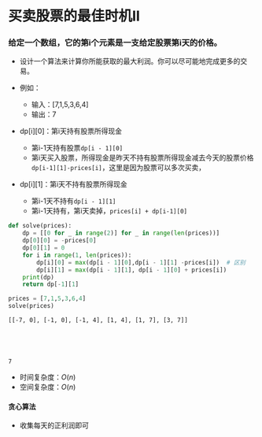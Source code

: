 
# 买卖股票的最佳时机II

### 给定一个数组，它的第i个元素是一支给定股票第i天的价格。

* 设计一个算法来计算你所能获取的最大利润。你可以尽可能地完成更多的交易。

* 例如：
    * 输入：[7,1,5,3,6,4]
    * 输出：7

* dp[i][0]：第i天持有股票所得现金
    * 第i-1天持有股票`dp[i - 1][0]`
    * 第i天买入股票，所得现金是昨天不持有股票所得现金减去今天的股票价格`dp[i-1][1]-prices[i]`，这里是因为股票可以多次买卖，
* dp[i][1]：第i天不持有股票所得现金
    * 第i-1天不持有`dp[i - 1][1]`
    * 第i-1天持有，第i天卖掉，`prices[i] + dp[i-1][0]`


```python
def solve(prices):
    dp = [[0 for _ in range(2)] for _ in range(len(prices))]
    dp[0][0] = -prices[0]
    dp[0][1] = 0
    for i in range(1, len(prices)):
        dp[i][0] = max(dp[i - 1][0],dp[i - 1][1] -prices[i])  # 区别
        dp[i][1] = max(dp[i - 1][1], dp[i - 1][0] + prices[i])
    print(dp)
    return dp[-1][1]
```


```python
prices = [7,1,5,3,6,4]
solve(prices)
```

    [[-7, 0], [-1, 0], [-1, 4], [1, 4], [1, 7], [3, 7]]
    




    7



* 时间复杂度：$O(n)$
* 空间复杂度：$O(n)$

#### 贪心算法
* 收集每天的正利润即可
